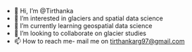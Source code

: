- 👋 Hi, I’m @Tirthanka
- 👀 I’m interested in glaciers and spatial data science
- 🌱 I’m currently learning geospatial data science
- 💞️ I’m looking to collaborate on glacier studies 
- 📫 How to reach me- mail me on tirthankarg97@gmail.com

<!---
Tirthanakar97/Tirthanakar97 is a ✨ special ✨ repository because its `README.md` (this file) appears on your GitHub profile.
You can click the Preview link to take a look at your changes.
--->
